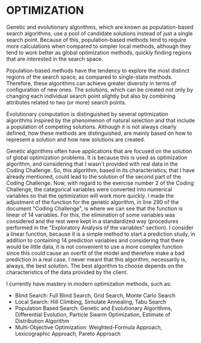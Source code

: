 # OPTIMIZATION
Genetic and evolutionary algorithms, which are known as population-based search algorithms, use a pool of candidate solutions instead of just a single search point. Because of this, population-based methods tend to require more calculations when compared to simpler local methods, although they tend to work better as global optimization methods, quickly finding regions that are interested in the search space.

Population-based methods have the tendency to explore the most distinct regions of the search space, as compared to single-state methods. Therefore, these algorithms can achieve greater diversity in terms of configuration of new ones. The solutions, which can be created not only by changing each individual search point slightly but also by combining attributes related to two (or more) search points.

Evolutionary computation is distinguished by several optimization algorithms inspired by the phenomenon of natural selection and that include a population of competing solutions. Although it is not always clearly defined, how these methods are distinguished, are mainly based on how to represent a solution and how new solutions are created.

Genetic algorithms often have applications that are focused on the solution of global optimization problems. It is because this is used as optimization algorithm, and considering that I wasn´t provided with real data in the Coding Challenge. 
So, this algorithm, based in its characteristics, that I have already mentioned, could lead to the solution of the second part of the Coding Challenge.
Now, with regard to the exercise number 2 of the Coding Challenge, the categorical variables were converted into numerical variables so that the optimization will work more quickly.
I made the adjustment of the function for the genetic algorithm, in line 290 of the document "Coding Challenge", is where we can see that the function is linear of 14 variables. For this, the elimination of some variables was considered and the rest were kept in a standardized way (procedures performed in the "Exploratory Analysis of the variables" section).
I consider a linear function, because it is a simple method to start a prediction study, in addition to containing 14 prediction variables and considering that there would be little data, it is not convenient to use a more complex function since this could cause an overfit of the model and therefore make a bad prediction in a real case. I never meant that this algorithm, necessarily is, always, the best solution. The best algorithm to choose depends on the characteristics of the data provided by the client.



I currently have mastery in modern optimization methods, such as:

- Blind Search: Full Blind Search, Grid Search, Monte Carlo Search
- Local Search: Hill Climbing, Simulate Annealing, Tabu Search
- Population Based Search: Genetic and Evolutionary Algorithms, Differential Evolution, Particle Swarm Optimization, Estimate of Distribution Algorithm
- Multi-Objective Optimization: Weighted-Formula Approach, Lexicographic Approach, Pareto Approach


